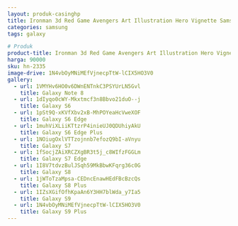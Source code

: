 ```yaml
---
layout: produk-casinghp
title: Ironman 3d Red Game Avengers Art Illustration Hero Vignette Samsung Galaxy S9 Plus Case
categories: samsung
tags: galaxy

# Produk
product-title: Ironman 3d Red Game Avengers Art Illustration Hero Vignette Samsung Galaxy S9 Plus Case
harga: 90000
sku: hn-2335
image-drive: 1N4vbOyMNiMEfVjnecpTtW-lCIX5HO3V0
gallery:
  - url: 1VMYHv6HO0v6DWnENTnkC3PSYUrLN5Gvl
    title: Galaxy Note 8
  - url: 1dIyqo0cWY-Mkxtmcf3n8Bbvo21duO--j
    title: Galaxy S6
  - url: 1pSt9Q-xKVfXbv2xB-MhPOYeaHcVweXOF
    title: Galaxy S6 Edge
  - url: 1muhViXLiiKTtzrP4inieUJ0QDUhiyAkU
    title: Galaxy S6 Edge Plus
  - url: 1NOiugOxlVTTzojnnb7efozQ9bI-aVnyu
    title: Galaxy S7
  - url: 1fSocjZAiXRCZXgBR3t5j_c8WIfzFGGLm
    title: Galaxy S7 Edge
  - url: 1I8V7tdvzBulJSqh59MkBbwKFqrg36c0G
    title: Galaxy S8
  - url: 1jWToTzaMpsa-CEDncEnawHEdFBcBzcQs
    title: Galaxy S8 Plus
  - url: 1IZsXGifOfhKpaAn6Y3HH7blWda_y7Ia5
    title: Galaxy S9
  - url: 1N4vbOyMNiMEfVjnecpTtW-lCIX5HO3V0
    title: Galaxy S9 Plus
---
```


